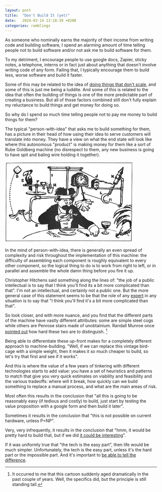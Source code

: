 ```yaml
---
layout: post
title:  "Don't Build It (yet)"
date:   2024-03-14 13:18:39 +0200
categories: ramblings
---
```


As someone who nominally earns the majority of their income from writing code and building software, I spend an alarming amount of time telling people not to build software and/or not ask me to build software for them. 

To my detriment, I encourage people to use google docs, Zapier, sticky notes, a telephone, interns or in fact just about anything that doesn't involve writing code of any form. Failing that, I typically encourage them to build less, worse software and build it faster.

Some of this may be related to the idea of [doing things that don't scale](https://paulgraham.com/ds.html), and some of this is just me being a luddite.  And some of this is related to the idea that often the building of things is one of the more predictable part of creating a business.  But all of those factors combined still don't fully explain my reluctance to build things and get money for doing so. 

So why do I spend so much time telling people not to pay me money to build things for them?

The typical "person-with-idea" that asks me to build something for them, has a picture in their head of how using their idea to serve customers will translate into money.  They have a view on what the end state will look like where this autonomous "product" is making money for them like a sort of Rube Goldberg machine (no disrespect to them, any new business is going to have spit and baling wire holding it together).

![image](/assets/images/rube.gif)

In the mind of person-with-idea, there is generally an even spread of complexity and risk throughout the implementation of this machine: the difficulty of assembling each component is roughly equivalent to every other component, so the logical thing to do is to work from right to left, or in parallel and assemble the whole damn thing before you fire it up.

Christopher Hitchens said something along the lines of: "the job of a public intellectual is to say that I think you'll find its a bit more complicated than that". I'm not an intellectual, and certainly not a public one.  But the more general case of this statement seems to be that the role of any [expert](https://www.youtube.com/watch?v=BKorP55Aqvg) in any situation is to say that "I think you'll find it's a bit more complicated than that".

So look closer, and with more nuance, and you find that the different parts of the machine have vastly different attributes: some are simple steel cogs while others are Penrose stairs made of unobtainium.  Randall Munroe once [pointed out](https://xkcd.com/1425/) how hard these two are to distinguish. [^1]

Being able to differentiate these up-front makes for a completely different approach to machine-building. "Well, if we can replace this vintage bird-cage with a simple weight, then it makes it so much cheaper to build, so let's try that first and see if it works".  

And this is where the value of a few years of tinkering with different technologies starts to add value: you have a set of heuristics and patterns to match that give you very quick estimates on viability and feasibility and the various tradeoffs: where will it break, how quickly can we build something to replace a manual process, and what are the main areas of risk.  

Most often this results in the conclusion that "all this is going to be reasonably easy (if tedious and costly) to build, just start by testing the value proposition with a google form and then build it later".  

Sometimes it results in the conclusion that "this is not possible on current hardware, unless P=NP". 

Very, very infrequently, it results in the conclusion that "hmm, it would be pretty hard to build that, but if we did [it could be interesting](https://bitcoin.org/bitcoin.pdf)".

If it was uniformly true that "the tech is the easy part", then life would be much simpler.  Unfortunately, the tech is the easy part, unless it's the hard part or the impossible part. And it's important to [be able to tell the difference](https://www.reddit.com/r/Jokes/comments/zsmy4/knowing_the_difference/).

[^1]: It occurred to me that this cartoon suddenly aged dramatically in the past couple of years. Well, the specifics did, but the principle is still standing tall.